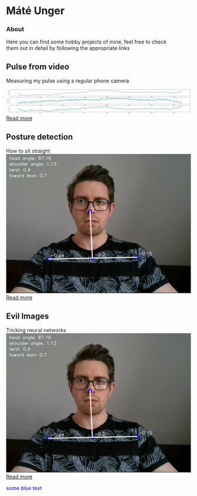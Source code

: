 # Máté Unger
### About
Here you can find some hobby projects of mine, feel free to check  
them out in detail by following the appropriate links

## Pulse from video

Measuring my pulse using a regular phone camera
  

![image](output.png)  
[Read more](ppg.md)


## Posture detection
How to sit straight  
![image](sitting_straight.PNG)  
[Read more](postureDetection.md)


## Evil Images
Tricking neural networks
![image](sitting_straight.PNG)  
[Read more](adversarialImages.md)


 <span style="color:blue">some *blue* text</span>
